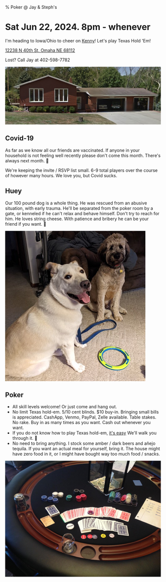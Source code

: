 % Poker @ Jay & Steph's

# Sat Jun 22, 2024. 8pm - whenever

I'm heading to Iowa/Ohio to cheer on [Kenny](https://msruntheus.salsalabs.org/2024relayteam/p/kennethelms/index.html)!
Let's play Texas Hold 'Em!

[12238 N 40th St, Omaha NE 68112](https://goo.gl/maps/7jy3mT22T7wADNtG7)

Lost? Call Jay at 402-598-7782

![](house.png)

## Covid-19

As far as we know all our friends are vaccinated. If anyone in your household is not feeling well recently
please don't come this month. There's always next month. 🙂

We're keeping the invite / RSVP list small. 6-9 total players over the course of however many hours.
We love you, but Covid sucks.

## Huey

Our 100 pound dog is a whole thing. He was rescued from an abusive situation, with early trauma.
He'll be separated from the poker room by a gate, or kenneled if he can't relax and behave himself.
Don't try to reach for him.
He loves string cheese. With patience and bribery he can be your friend if you want. 🙂

![](huey.jpg)

## Poker

* All skill levels welcome! Or just come and hang out.
* No limit Texas hold-em. 5/10 cent blinds. $10 buy-in. Bringing small bills is appreciated. CashApp, Venmo, PayPal, Zelle available. Table stakes. No rake. Buy in as many times as you want. Cash out whenever you want.
* If you do not know how to play Texas hold-em, [it's easy](http://en.wikipedia.org/wiki/Texas_Hold%27em#Rules) We'll walk you through it. 🙂
* No need to bring anything. I stock some amber / dark beers and añejo tequila. If you want an actual meal for yourself, bring it. The house might have zero food in it, or I might have bought way too much food / snacks.

![](table.jpg)


